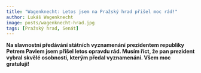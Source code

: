 ```yaml
---
title: "Wagenknecht: Letos jsem na Pražský hrad přišel moc rád!"
author: Lukáš Wagenknecht
image: posts/wagenknecht-hrad.jpg
tags: [Pražský hrad, Senát]
---
```


**Na slavnostní předávání státních vyznamenání prezidentem republiky Petrem Pavlem jsem přišel letos opravdu rád. Musím říct, že pan prezident vybral skvělé osobnosti, kterým předal vyznamenání. Všem moc gratuluji!**